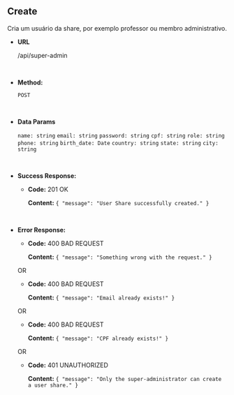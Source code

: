 ## **Create**

Cria um usuário da share, por exemplo professor ou membro administrativo.

- **URL**

  /api/super-admin

</br>

- **Method:**

  `POST`

</br>

- **Data Params**

  `name: string`
  `email: string`
  `password: string`
  `cpf: string`
  `role: string`
  `phone: string`
  `birth_date: Date`
  `country: string`
  `state: string`
  `city: string`


</br>

- **Success Response:**

  - **Code:** 201 OK

    **Content:** `{ "message": "User Share successfully created." }`

</br>

- **Error Response:**

  - **Code:** 400 BAD REQUEST

    **Content:** `{ "message": "Something wrong with the request." }`

  OR

  - **Code:** 400 BAD REQUEST

    **Content:** `{ "message": "Email already exists!" }`

  OR

  - **Code:** 400 BAD REQUEST

    **Content:** `{ "message": "CPF already exists!" }`

  OR

  - **Code:** 401 UNAUTHORIZED

    **Content:** `{ "message": "Only the super-administrator can create a user share." }`
